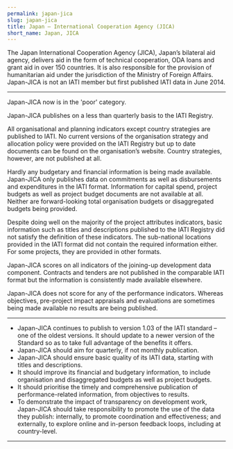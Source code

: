 ```yaml
---
permalink: japan-jica
slug: japan-jica
title: Japan – International Cooperation Agency (JICA)
short_name: Japan, JICA
---
```


The Japan International Cooperation Agency (JICA), Japan’s bilateral aid agency, delivers aid in the form of technical cooperation, ODA loans and grant aid in over 150 countries. It is also responsible for the provision of humanitarian aid under the jurisdiction of the Ministry of Foreign Affairs. Japan-JICA is not an IATI member but first published IATI data in June 2014.

---

Japan-JICA now is in the 'poor' category.

Japan-JICA publishes on a less than quarterly basis to the IATI Registry.

All organisational and planning indicators except country strategies are published to IATI. No current versions of the organisation strategy and allocation policy were provided on the IATI Registry but up to date documents can be found on the organisation’s website. Country strategies, however, are not published at all.

Hardly any budgetary and financial information is being made available. Japan-JICA only publishes data on commitments as well as disbursements and expenditures in the IATI format. Information for capital spend, project budgets as well as project budget documents are not available at all. Neither are forward-looking total organisation budgets or disaggregated budgets being provided.

Despite doing well on the majority of the project attributes indicators, basic information such as titles and descriptions published to the IATI Registry did not satisfy the definition of these indicators. The sub-national locations provided in the IATI format did not contain the required information either. For some projects, they are provided in other formats.

Japan-JICA scores on all indicators of the joining-up development data component. Contracts and tenders are not published in the comparable IATI format but the information is consistently made available elsewhere.

Japan-JICA does not score for any of the performance indicators. Whereas objectives, pre-project impact appraisals and evaluations are sometimes being made available no results are being published.

---

 * Japan-JICA continues to publish to version 1.03 of the IATI standard – one of the oldest versions. It should update to a newer version of the Standard so as to take full advantage of the benefits it offers.
 * Japan-JICA should aim for quarterly, if not monthly publication.
 * Japan-JICA should ensure basic quality of its IATI data, starting with titles and descriptions.
 * It should improve its financial and budgetary information, to include organisation and disaggregated budgets as well as project budgets.
 * It should prioritise the timely and comprehensive publication of performance-related information, from objectives to results.
 * To demonstrate the impact of transparency on development work, Japan-JICA should take responsibility to promote the use of the data they publish: internally, to promote coordination and effectiveness; and externally, to explore online and in-person feedback loops, including at country-level.

---

